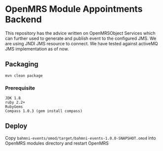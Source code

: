 OpenMRS Module Appointments Backend
=================================
This repository has the advice written on OpenMRSObject Services which can further used to generate and publish event to the configured JMS.
We are using JNDI JMS resource to connect.
We have tested against activeMQ JMS implementation as of now.

## Packaging
```mvn clean package```

### Prerequisite
    JDK 1.8
    ruby 2.2+
    RubyGems
    Compass 1.0.3 (gem install compass)

## Deploy

Copy ```bahmni-events/omod/target/bahmni-events-1.0.0-SNAPSHOT.omod``` into OpenMRS modules directory and restart OpenMRS